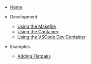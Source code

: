 - [Home](Home)
- Development
  - [Using the Makefile](Development/Makefile)
  - [Using the Container](Development/Container)
  - [Using the VSCode Dev Container](Development/VSCode)

- Examples
  - [Adding Flatpaks](Examples/Adding-Flatpaks)
